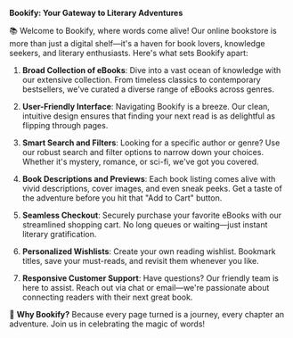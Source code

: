 **Bookify: Your Gateway to Literary Adventures**

📚 Welcome to Bookify, where words come alive! Our online bookstore is more than just a digital shelf—it's a haven for book lovers, knowledge seekers, and literary enthusiasts. Here's what sets Bookify apart:

1. **Broad Collection of eBooks**: Dive into a vast ocean of knowledge with our extensive collection. From timeless classics to contemporary bestsellers, we've curated a diverse range of eBooks across genres.

2. **User-Friendly Interface**: Navigating Bookify is a breeze. Our clean, intuitive design ensures that finding your next read is as delightful as flipping through pages.

3. **Smart Search and Filters**: Looking for a specific author or genre? Use our robust search and filter options to narrow down your choices. Whether it's mystery, romance, or sci-fi, we've got you covered.

4. **Book Descriptions and Previews**: Each book listing comes alive with vivid descriptions, cover images, and even sneak peeks. Get a taste of the adventure before you hit that "Add to Cart" button.

5. **Seamless Checkout**: Securely purchase your favorite eBooks with our streamlined shopping cart. No long queues or waiting—just instant literary gratification.

6. **Personalized Wishlists**: Create your own reading wishlist. Bookmark titles, save your must-reads, and revisit them whenever you like.

7. **Responsive Customer Support**: Have questions? Our friendly team is here to assist. Reach out via chat or email—we're passionate about connecting readers with their next great book.

🌟 **Why Bookify?** Because every page turned is a journey, every chapter an adventure. Join us in celebrating the magic of words!
